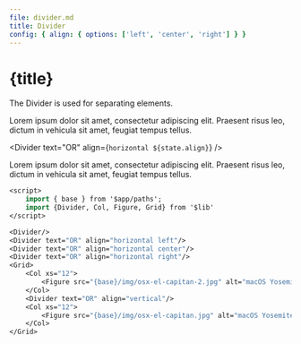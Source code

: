 ```yaml
---
file: divider.md
title: Divider
config: { align: { options: ['left', 'center', 'right'] } }
---
```


<script>
    import { base } from '$app/paths';
    import {Divider, Col, Figure, Grid} from '$lib'
    import Knobs from '../_knobs.svelte'

    let state = { align: 'center' }
</script>

# {title}

The Divider is used for separating elements.

<p>
    <Divider/>
</p>

Lorem ipsum dolor sit amet, consectetur adipiscing elit. Praesent risus leo,
dictum in vehicula sit amet, feugiat tempus tellus.

<Divider text="OR" align={`horizontal ${state.align}`} />

Lorem ipsum dolor sit amet, consectetur adipiscing elit. Praesent risus leo,
dictum in vehicula sit amet, feugiat tempus tellus.

<p>
    <Knobs bind:state={state} {config}/>
</p>

<Grid>
    <Col xs="12">
        <Figure src="{base}/img/osx-el-capitan-2.jpg" alt="macOS Yosemite Wallpaper" cover></Figure>
    </Col>
    <Divider text="OR" align="vertical"/>
    <Col xs="12">
        <Figure src="{base}/img/osx-el-capitan.jpg" alt="macOS Yosemite Wallpaper" cover></Figure>
    </Col>
</Grid>

```sv
<script>
    import { base } from '$app/paths';
    import {Divider, Col, Figure, Grid} from '$lib'
</script>

<Divider/>
<Divider text="OR" align="horizontal left"/>
<Divider text="OR" align="horizontal center"/>
<Divider text="OR" align="horizontal right"/>
<Grid>
    <Col xs="12">
        <Figure src="{base}/img/osx-el-capitan-2.jpg" alt="macOS Yosemite Wallpaper" cover></Figure>
    </Col>
    <Divider text="OR" align="vertical"/>
    <Col xs="12">
        <Figure src="{base}/img/osx-el-capitan.jpg" alt="macOS Yosemite Wallpaper" cover></Figure>
    </Col>
</Grid>
```
